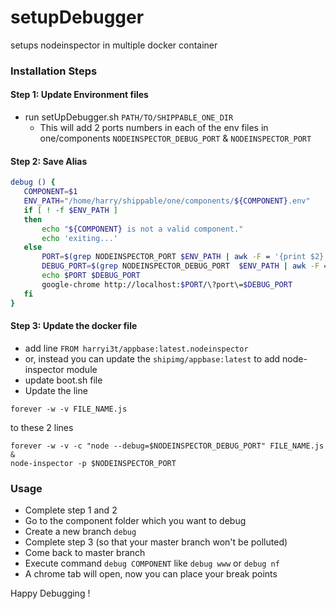 # setupDebugger
setups nodeinspector in multiple docker container

### Installation Steps

#### Step 1: Update Environment files
 - run setUpDebugger.sh `PATH/TO/SHIPPABLE_ONE_DIR`
   - This will add 2 ports numbers in each of the env files in one/components `NODEINSPECTOR_DEBUG_PORT` & `NODEINSPECTOR_PORT`

#### Step 2: Save Alias
 ```bash
 debug () {
	COMPONENT=$1 
	ENV_PATH="/home/harry/shippable/one/components/${COMPONENT}.env" 
	if [ ! -f $ENV_PATH ]
	then
		echo "${COMPONENT} is not a valid component."
		echo 'exiting...'
	else
		PORT=$(grep NODEINSPECTOR_PORT $ENV_PATH | awk -F = '{print $2}') 
		DEBUG_PORT=$(grep NODEINSPECTOR_DEBUG_PORT  $ENV_PATH | awk -F = '{print $2}') 
		echo $PORT $DEBUG_PORT
		google-chrome http://localhost:$PORT/\?port\=$DEBUG_PORT
	fi
 }
```

#### Step 3: Update the docker file
  - add line `FROM harryi3t/appbase:latest.nodeinspector`
  - or, instead you can update the `shipimg/appbase:latest` to add node-inspector module
  - update boot.sh file
  - Update the line 
  ```
  forever -w -v FILE_NAME.js
  ```
  to these 2 lines
  ```
  forever -w -v -c "node --debug=$NODEINSPECTOR_DEBUG_PORT" FILE_NAME.js &
  node-inspector -p $NODEINSPECTOR_PORT
  ```

### Usage
 - Complete step 1 and 2
 - Go to the component folder which you want to debug
 - Create a new branch `debug`
 - Complete step 3 (so that your master branch won't be polluted)
 - Come back to master branch
 - Execute command `debug COMPONENT` like `debug www` or `debug nf`
 - A chrome tab will open, now you can place your break points

Happy Debugging !
  
  
